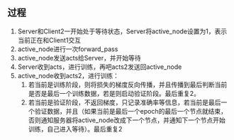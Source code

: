 ## 过程
1. Server和Client2一开始处于等待状态，Server将active_node设置为1，表示当前正在和Client1交互
2. active_node进行一次forward_pass
3. active_node发送acts给Server，并开始等待
4. Server收到acts，进行训练，再吧acts2发送回active_node
5. active_node收到acts2，进行训练：
   1. 若当前是训练阶段，则将损失的梯度反向传播，并且传播到最后判断当前是否是最后一个训练数据，若是则启动验证阶段。最后重复2。
   2. 若当前是验证阶段，不返回梯度，只记录准确率等信息，若当前是最后一个验证数据，并且（如果当前是最后一个epoch的最后一个节点就结束，否则通知服务器将active_node改成下一个节点，并通知下一个节点开始训练，自己进入等待）。最后重复2
